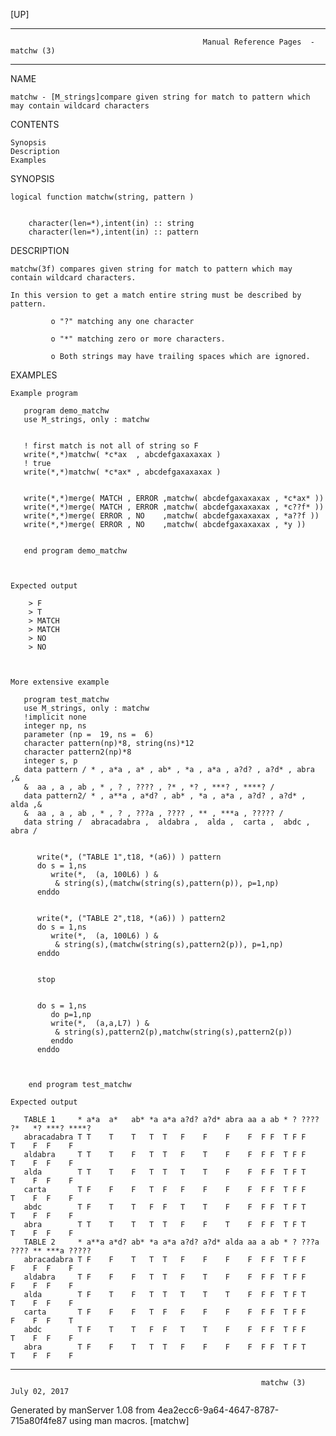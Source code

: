 [UP]

-----------------------------------------------------------------------------------------------------------------------------------
                                               Manual Reference Pages  - matchw (3)
-----------------------------------------------------------------------------------------------------------------------------------
                                                                 
NAME

    matchw - [M_strings]compare given string for match to pattern which may contain wildcard characters

CONTENTS

    Synopsis
    Description
    Examples

SYNOPSIS

    logical function matchw(string, pattern )


        character(len=*),intent(in) :: string
        character(len=*),intent(in) :: pattern



DESCRIPTION

    matchw(3f) compares given string for match to pattern which may contain wildcard characters.

    In this version to get a match entire string must be described by pattern.

             o "?" matching any one character

             o "*" matching zero or more characters.

             o Both strings may have trailing spaces which are ignored.

EXAMPLES

    Example program

       program demo_matchw
       use M_strings, only : matchw


       ! first match is not all of string so F
       write(*,*)matchw( *c*ax  , abcdefgaxaxaxax )
       ! true
       write(*,*)matchw( *c*ax* , abcdefgaxaxaxax )


       write(*,*)merge( MATCH , ERROR ,matchw( abcdefgaxaxaxax , *c*ax* ))
       write(*,*)merge( MATCH , ERROR ,matchw( abcdefgaxaxaxax , *c??f* ))
       write(*,*)merge( ERROR , NO    ,matchw( abcdefgaxaxaxax , *a??f ))
       write(*,*)merge( ERROR , NO    ,matchw( abcdefgaxaxaxax , *y ))


       end program demo_matchw



    Expected output

        > F
        > T
        > MATCH
        > MATCH
        > NO
        > NO



    More extensive example

       program test_matchw
       use M_strings, only : matchw
       !implicit none
       integer np, ns
       parameter (np =  19, ns =  6)
       character pattern(np)*8, string(ns)*12
       character pattern2(np)*8
       integer s, p
       data pattern / * , a*a , a* , ab* , *a , a*a , a?d? , a?d* , abra ,&
       &  aa , a , ab , * , ? , ???? , ?* , *? , ***? , ****? /
       data pattern2/ * , a**a , a*d? , ab* , *a , a*a , a?d? , a?d* , alda ,&
       &  aa , a , ab , * , ? , ???a , ???? , ** , ***a , ????? /
       data string /  abracadabra ,  aldabra ,  alda ,  carta ,  abdc ,  abra /


          write(*, ("TABLE 1",t18, *(a6)) ) pattern
          do s = 1,ns
             write(*,  (a, 100L6) ) &
              & string(s),(matchw(string(s),pattern(p)), p=1,np)
          enddo


          write(*, ("TABLE 2",t18, *(a6)) ) pattern2
          do s = 1,ns
             write(*,  (a, 100L6) ) &
              & string(s),(matchw(string(s),pattern2(p)), p=1,np)
          enddo


          stop


          do s = 1,ns
             do p=1,np
             write(*,  (a,a,L7) ) &
              & string(s),pattern2(p),matchw(string(s),pattern2(p))
             enddo
          enddo



        end program test_matchw

    Expected output

       TABLE 1     * a*a  a*   ab* *a a*a a?d? a?d* abra aa a ab * ? ???? ?*   *? ***? ****?
       abracadabra T T    T    T   T  T   F    F    F    F  F F  T F F    T    F  F    F
       aldabra     T T    T    F   T  T   F    T    F    F  F F  T F F    T    F  F    F
       alda        T T    T    F   T  T   T    T    F    F  F F  T F T    T    F  F    F
       carta       T F    F    F   T  F   F    F    F    F  F F  T F F    T    F  F    F
       abdc        T F    T    T   F  F   T    T    F    F  F F  T F T    T    F  F    F
       abra        T T    T    T   T  T   F    F    T    F  F F  T F T    T    F  F    F
       TABLE 2     * a**a a*d? ab* *a a*a a?d? a?d* alda aa a ab * ? ???a ???? ** ***a ?????
       abracadabra T F    F    T   T  T   F    F    F    F  F F  T F F    F    F  F    F
       aldabra     T F    F    F   T  T   F    T    F    F  F F  T F F    F    F  F    F
       alda        T F    T    F   T  T   T    T    T    F  F F  T F T    T    F  F    F
       carta       T F    F    F   T  F   F    F    F    F  F F  T F F    F    F  F    T
       abdc        T F    T    T   F  F   T    T    F    F  F F  T F F    T    F  F    F
       abra        T F    F    T   T  T   F    F    F    F  F F  T F T    T    F  F    F

-----------------------------------------------------------------------------------------------------------------------------------

                                                            matchw (3)                                                July 02, 2017

Generated by manServer 1.08 from 4ea2ecc6-9a64-4647-8787-715a80f4fe87 using man macros.
                                                             [matchw]
